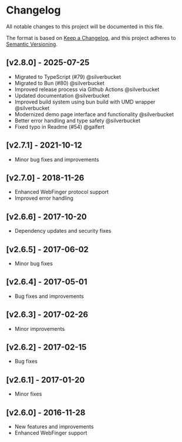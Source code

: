 # Changelog

All notable changes to this project will be documented in this file.

The format is based on [Keep a Changelog](https://keepachangelog.com/en/1.0.0/), and this project adheres to [Semantic Versioning](https://semver.org/spec/v2.0.0.html).

## [v2.8.0] - 2025-07-25

- Migrated to TypeScript (#79) @silverbucket
- Migrated to Bun (#80) @silverbucket
- Improved release process via Github Actions @silverbucket
- Updated documentation @silverbucket
- Improved build system using bun build with UMD wrapper @silverbucket
- Modernized demo page interface and functionality @silverbucket
- Better error handling and type safety @silverbucket
- Fixed typo in Readme (#54) @galfert

## [v2.7.1] - 2021-10-12

- Minor bug fixes and improvements

## [v2.7.0] - 2018-11-26

- Enhanced WebFinger protocol support
- Improved error handling

## [v2.6.6] - 2017-10-20

- Dependency updates and security fixes

## [v2.6.5] - 2017-06-02

- Minor bug fixes

## [v2.6.4] - 2017-05-01

- Bug fixes and improvements

## [v2.6.3] - 2017-02-26

- Minor improvements

## [v2.6.2] - 2017-02-15

- Bug fixes

## [v2.6.1] - 2017-01-20

- Minor fixes

## [v2.6.0] - 2016-11-28

- New features and improvements
- Enhanced WebFinger support
